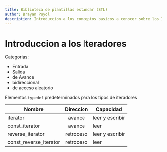 ```yaml
---
title: Biblioteca de plantillas estandar (STL)
author: Brayan Puyol
description: Introduccion a los conceptos basicos a conocer sobre los Iteradores.
---
```


# Introduccion a los Iteradores

Categorias:

- Entrada
- Salida
- de Avance
- bidireccional
- de acceso aleatorio

Elementos `typedef` predeterminados para los tipos de iteradores

| Nombre                 | Direccion | Capacidad       |
| ---------------------- | :-------: | --------------- |
| iterator               |  avance   | leer y escribir |
| const_iterator         |  avance   | leer            |
| reverse_iterator       | retroceso | leer y escribir |
| const_reverse_iterator | retroceso | leer            |
